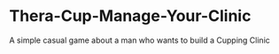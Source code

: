 # Thera-Cup-Manage-Your-Clinic
A simple casual game about a man who wants to build a Cupping Clinic

